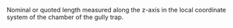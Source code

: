 Nominal or quoted length measured along the z-axis in the local coordinate system of the chamber of the gully trap.
